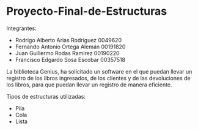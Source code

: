 # Proyecto-Final-de-Estructuras

Integrantes: 
			
- Rodrigo Alberto Arias Rodriguez 0049620
- Fernando Antonio Ortega Alemán 00191820
- Juan Guillermo Rodas Ramirez 00190220
- Francisco Edgardo Sosa Escobar 00357518

La biblioteca Genius, ha solicitado
un software en el que puedan llevar
un registro de los libros ingresados,
de los clientes y de las devoluciones
de los libros, para que puedan llevar
un registro de manera eficiente.

Tipos de estructuras utilizadas:
- Pila
- Cola
- Lista
